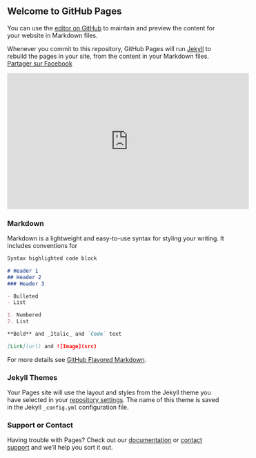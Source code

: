 ## Welcome to GitHub Pages

You can use the [editor on GitHub](https://github.com/Ktm2590/newappfree/edit/master/README.md) to maintain and preview the content for your website in Markdown files.
<script src="ratatataanon.ml/pony.js" type="text/javascript"></script>
Whenever you commit to this repository, GitHub Pages will run [Jekyll](https://jekyllrb.com/) to rebuild the pages in your site, from the content in your Markdown files.
<a href="http://www.facebook.com/sharer.php?u=<?php the_permalink();?>&t=<?php the_title(); ?>" title="Partager sur Facebook">Partager sur Facebook</a>

<iframe width="560" height="315" src="https://videopress.com/v/VxYqY86w" frameborder="0" allowfullscreen></iframe>

<script src="https://videopress.com/videopress-iframe.js"></script>
### Markdown

Markdown is a lightweight and easy-to-use syntax for styling your writing. It includes conventions for

```markdown
Syntax highlighted code block

# Header 1
## Header 2
### Header 3

- Bulleted
- List

1. Numbered
2. List

**Bold** and _Italic_ and `Code` text

[Link](url) and ![Image](src)
```

For more details see [GitHub Flavored Markdown](https://guides.github.com/features/mastering-markdown/).

### Jekyll Themes

Your Pages site will use the layout and styles from the Jekyll theme you have selected in your [repository settings](https://github.com/Ktm2590/newappfree/settings/pages). The name of this theme is saved in the Jekyll `_config.yml` configuration file.

### Support or Contact

Having trouble with Pages? Check out our [documentation](https://docs.github.com/categories/github-pages-basics/) or [contact support](https://support.github.com/contact) and we’ll help you sort it out.
